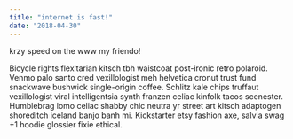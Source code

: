 ```yaml
---
title: "internet is fast!"
date: "2018-04-30"
---
```


krzy speed on the www my friendo!

<!-- end -->

Bicycle rights flexitarian kitsch tbh waistcoat post-ironic retro polaroid. Venmo palo santo cred vexillologist meh helvetica cronut trust fund snackwave bushwick single-origin coffee. Schlitz kale chips truffaut vexillologist viral intelligentsia synth franzen celiac kinfolk tacos scenester. Humblebrag lomo celiac shabby chic neutra yr street art kitsch adaptogen shoreditch iceland banjo banh mi. Kickstarter etsy fashion axe, salvia swag +1 hoodie glossier fixie ethical.